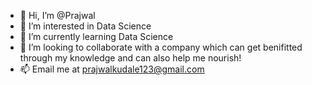 - 👋 Hi, I’m @Prajwal
- 👀 I’m interested in Data Science
- 🌱 I’m currently learning Data Science
- 💞️ I’m looking to collaborate with a company which can get benifitted through my knowledge and can also help me nourish! 
- 📫 Email me at prajwalkudale123@gmail.com
